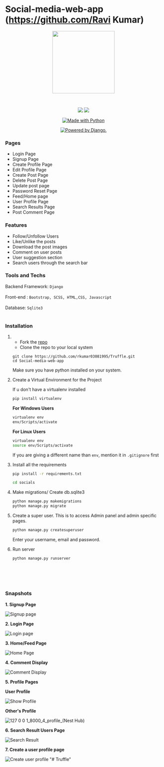 # Social-media-web-app (https://github.com/Ravi Kumar)


<p align="center"> <img src="https://user-images.githubusercontent.com/84091455/208230388-5ca38084-1973-49fd-883a-bbdb4f51d3a6.png" height=200 /> </p>
<br>

<p align="center">
<a href="https://codeclimate.com/github/pkini2002/Social-media-web-app/maintainability">
<img src="https://api.codeclimate.com/v1/badges/b79b9943a5cb4340c05f/maintainability" /></a>
<a href="https://codeclimate.com/github/pkini2002/Social-media-web-app/test_coverage">
<img src="https://api.codeclimate.com/v1/badges/b79b9943a5cb4340c05f/test_coverage" /></a>
</p>

<p align="center">
<a href="https://www.python.org/"><img src="https://forthebadge.com/images/badges/made-with-python.svg" border="0" title="Made with Python" />
</p>

<p align="center">
<a href="http://www.djangoproject.com/"><img src="https://www.djangoproject.com/m/img/badges/djangopowered126x54.gif" border="0" alt="Powered by Django." title="Powered by Django." /></a>
</p>

### Pages

- Login Page
- Signup Page
- Create Profile Page
- Edit Profile Page
- Create Post Page
- Delete Post Page
- Update post page
- Password Reset Page
- Feed/Home page
- User Profile Page
- Search Results Page
- Post Comment Page

### Features

- Follow/Unfollow Users
- Like/Unlike the posts
- Download the post images
- Comment on user posts
- User suggestion section
- Search users through the search bar

### Tools and Techs

Backend Framework: `Django`
<br/><br/>
Front-end : `Bootstrap, SCSS, HTML,CSS, Javascript`
<br/><br/>
Database: `Sqlite3`
<br/><br/>

### Installation

1. - Fork the [repo](https://github.com/rkumar03081995/Truffle.git)
   - Clone the repo to your local system
   ```git
   git clone https://github.com/rkumar03081995/Truffle.git
   cd Social-media-web-app
   ```
   Make sure you have python installed on your system.
2. Create a Virtual Environment for the Project

   If u don't have a virtualenv installed

   ```bash
   pip install virtualenv
   ```
   **For Windows Users**
   ```bash
   virtualenv env
   env/Scripts/activate
   ```


   **For Linux Users**
   ```bash
   virtualenv env
   source env/Scripts/activate
   ```

   If you are giving a different name than `env`, mention it in `.gitignore` first

3. Install all the requirements

   ```bash
   pip install -r requirements.txt
   ```

    ```bash
   cd socials
   ```


4. Make migrations/ Create db.sqlite3

   ```bash
   python manage.py makemigrations
   python manage.py migrate
   ```

5. Create a super user.
   This is to access Admin panel and admin specific pages.

   ```djangotemplate
   python manage.py createsuperuser
   ```
   

   Enter your username, email and password.

6. Run server
   ```bash
   python manage.py runserver

    
   
   
  
 ### Snapshots

**1. Signup Page**

![Signup page](https://user-images.githubusercontent.com/84091455/208101528-a448872c-6e8c-4f9e-b287-1c64a58d0c6f.png)

**2. Login Page**

![Login page](https://user-images.githubusercontent.com/84091455/208101465-29c16377-81a7-47c5-a051-c5ca103994a2.png)

**3. Home/Feed Page**

![Home Page](https://user-images.githubusercontent.com/84091455/208101566-beb72751-bfe6-4d4e-939a-09352b517206.png)

**4. Comment Display**

![Comment Display](https://user-images.githubusercontent.com/84091455/208101614-3500b844-f657-494f-b998-9bde17824aeb.png)

**5. Profile Pages**

**User Profile**

![Show Profile](https://user-images.githubusercontent.com/84091455/208101687-2ed8cc97-7e6b-4f65-b7cc-d0aaae732d14.png)

**Other's Profile**

![127 0 0 1_8000_4_profile_(Nest Hub)](https://user-images.githubusercontent.com/84091455/208229214-687fcdea-72a0-4f86-afc4-1253629006e8.png)


**6. Search Result Users Page**

![Search Result](https://user-images.githubusercontent.com/84091455/208101657-497a2549-c882-4a50-93eb-fcd261201a13.png)

**7. Create a user profile page**

![Create user profile](https://user-images.githubusercontent.com/84091455/208101772-e022f7ee-5c8f-4799-b0be-b5d43effd1d9.png)
"# Truffle" 
